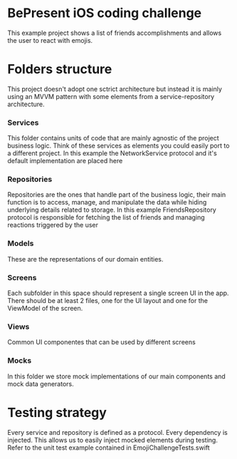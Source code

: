 # BePresent iOS coding challenge
This example project shows a list of friends accomplishments and allows the user to react with emojis.

# Folders structure
This project doesn't adopt one sctrict architecture but instead it is mainly using an MVVM pattern with some elements from a service-repository architecture.

### Services
This folder contains units of code that are mainly agnostic of the project business logic. Think of these services as elements you could easily port to a different project. In this example the NetworkService protocol and it's default implementation are placed here

### Repositories
Repositories are the ones that handle part of the business logic, their main function is to access, manage, and manipulate the data while hiding underlying details related to storage. In this example FriendsRepository protocol is responsible for fetching the list of friends and managing reactions triggered by the user

### Models
These are the representations of our domain entities.

### Screens
Each subfolder in this space should represent a single screen UI in the app. There should be at least 2 files, one for the UI layout and one for the ViewModel of the screen.

### Views 
Common UI componentes that can be used by different screens

### Mocks
In this folder we store mock implementations of our main components and mock data generators. 


# Testing strategy
Every service and repository is defined as a protocol. Every dependency is injected. This allows us to easily inject mocked elements during testing. Refer to the unit test example contained in EmojiChallengeTests.swift
